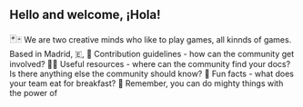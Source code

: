 ## Hello and welcome, ¡Hola!

<font size="4">&#127183;</font>🃏 We are two creative minds who like to play games, all kinnds of games.</div>
Based in Madrid, &#127466;, 
🌈 Contribution guidelines - how can the community get involved?
👩‍💻 Useful resources - where can the community find your docs? Is there anything else the community should know?
🍿 Fun facts - what does your team eat for breakfast?
🧙 Remember, you can do mighty things with the power of
